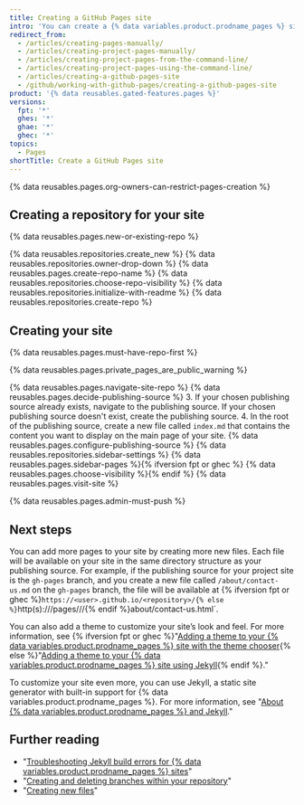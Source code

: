 ```yaml
---
title: Creating a GitHub Pages site
intro: 'You can create a {% data variables.product.prodname_pages %} site in a new or existing repository.'
redirect_from:
  - /articles/creating-pages-manually/
  - /articles/creating-project-pages-manually/
  - /articles/creating-project-pages-from-the-command-line/
  - /articles/creating-project-pages-using-the-command-line/
  - /articles/creating-a-github-pages-site
  - /github/working-with-github-pages/creating-a-github-pages-site
product: '{% data reusables.gated-features.pages %}'
versions:
  fpt: '*'
  ghes: '*'
  ghae: '*'
  ghec: '*'
topics:
  - Pages
shortTitle: Create a GitHub Pages site
---
```


{% data reusables.pages.org-owners-can-restrict-pages-creation %}

## Creating a repository for your site

{% data reusables.pages.new-or-existing-repo %}

{% data reusables.repositories.create_new %}
{% data reusables.repositories.owner-drop-down %}
{% data reusables.pages.create-repo-name %}
{% data reusables.repositories.choose-repo-visibility %}
{% data reusables.repositories.initialize-with-readme %}
{% data reusables.repositories.create-repo %}

## Creating your site

{% data reusables.pages.must-have-repo-first %}

{% data reusables.pages.private_pages_are_public_warning %}

{% data reusables.pages.navigate-site-repo %}
{% data reusables.pages.decide-publishing-source %}
3. If your chosen publishing source already exists, navigate to the publishing source. If your chosen publishing source doesn't exist, create the publishing source.
4. In the root of the publishing source, create a new file called `index.md` that contains the content you want to display on the main page of your site.
{% data reusables.pages.configure-publishing-source %}
{% data reusables.repositories.sidebar-settings %}
{% data reusables.pages.sidebar-pages %}{% ifversion fpt or ghec %}
{% data reusables.pages.choose-visibility %}{% endif %}
{% data reusables.pages.visit-site %}

{% data reusables.pages.admin-must-push %}

## Next steps

You can add more pages to your site by creating more new files. Each file will be available on your site in the same directory structure as your publishing source. For example, if the publishing source for your project site is the `gh-pages` branch, and you create a new file called `/about/contact-us.md` on the `gh-pages` branch, the file will be available at {% ifversion fpt or ghec %}`https://<user>.github.io/<repository>/{% else %}`http(s)://<hostname>/pages/<username>/<repository>/{% endif %}about/contact-us.html`.

You can also add a theme to customize your site’s look and feel. For more information, see {% ifversion fpt or ghec %}"[Adding a theme to your {% data variables.product.prodname_pages %} site with the theme chooser](/articles/adding-a-theme-to-your-github-pages-site-with-the-theme-chooser){% else %}"[Adding a theme to your {% data variables.product.prodname_pages %} site using Jekyll](/articles/adding-a-theme-to-your-github-pages-site-using-jekyll){% endif %}."

To customize your site even more, you can use Jekyll, a static site generator with built-in support for {% data variables.product.prodname_pages %}. For more information, see "[About {% data variables.product.prodname_pages %} and Jekyll](/articles/about-github-pages-and-jekyll)."

## Further reading

- "[Troubleshooting Jekyll build errors for {% data variables.product.prodname_pages %} sites](/articles/troubleshooting-jekyll-build-errors-for-github-pages-sites)"
- "[Creating and deleting branches within your repository](/articles/creating-and-deleting-branches-within-your-repository)"
- "[Creating new files](/articles/creating-new-files)"
